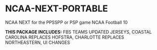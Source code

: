 # NCAA-NEXT-PORTABLE
NCAA NEXT for the PPSSPP or PSP game NCAA Football 10

**THIS PACKAGE INCLUDES:**
FBS TEAMS UPDATED JERSEYS, COASTAL CAROLINA REPLACES HOFSTRA, CHARLOTTE REPLACES NORTHEASTERN, UI CHANGES

